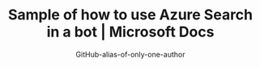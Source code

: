 ---
title: Sample of how to use Azure Search in a bot | Microsoft Docs
description: Learn how to use Azure Search to navigate large amounts of content with a bot using the Bot Builder SDK for .NET
author: GitHub-alias-of-only-one-author
ms.author: your-alias
manager: rstand
ms.topic: article
ms.prod: bot-framework
# date the article was updated in mm/dd/yyyy format
ms.date: 
---